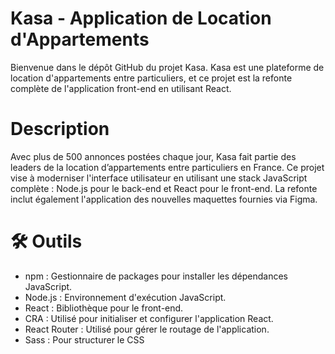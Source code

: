 # Kasa - Application de Location d'Appartements

Bienvenue dans le dépôt GitHub du projet Kasa. Kasa est une plateforme de location d'appartements 
entre particuliers, et ce projet est la refonte complète de l'application front-end en utilisant React.

# Description

Avec plus de 500 annonces postées chaque jour, Kasa fait partie des leaders de la location d’appartements entre 
particuliers en France. Ce projet vise à moderniser l'interface utilisateur en utilisant une stack JavaScript 
complète : Node.js pour le back-end et React pour le front-end. La refonte inclut également l'application des 
nouvelles maquettes fournies via Figma.

# 🛠 Outils 

- npm : Gestionnaire de packages pour installer les dépendances JavaScript.
- Node.js : Environnement d'exécution JavaScript.
- React : Bibliothèque pour le front-end.
- CRA : Utilisé pour initialiser et configurer l'application React.
- React Router : Utilisé pour gérer le routage de l'application.
- Sass : Pour structurer le CSS 

